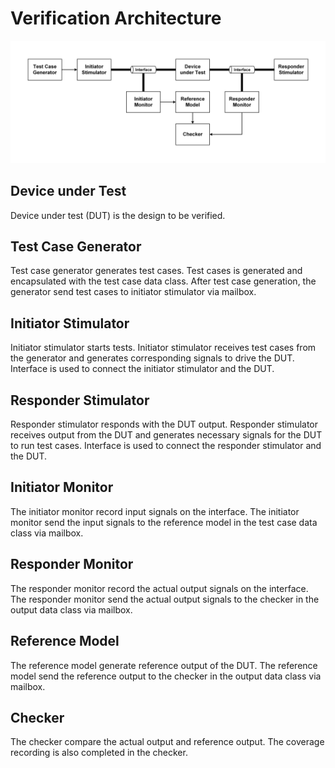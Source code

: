 # Verification Architecture

![SystemVerilog Verification Architecture](./images/verification_architectrue.png)


## Device under Test

Device under test (DUT) is the design to be verified.


## Test Case Generator

Test case generator generates test cases.
Test cases is generated and encapsulated with the test case data class.
After test case generation, the generator send test cases to initiator stimulator via mailbox.


## Initiator Stimulator

Initiator stimulator starts tests.
Initiator stimulator receives test cases from the generator and generates corresponding signals to drive the DUT.
Interface is used to connect the initiator stimulator and the DUT.


## Responder Stimulator

Responder stimulator responds with the DUT output.
Responder stimulator receives output from the DUT and generates necessary signals for the DUT to run test cases.
Interface is used to connect the responder stimulator and the DUT.


## Initiator Monitor

The initiator monitor record input signals on the interface.
The initiator monitor send the input signals to the reference model in the test case data class via mailbox.


## Responder Monitor

The responder monitor record the actual output signals on the interface.
The responder monitor send the actual output signals to the checker in the output data class via mailbox.


## Reference Model

The reference model generate reference output of the DUT.
The reference model send the reference output to the checker in the output data class via mailbox.


## Checker

The checker compare the actual output and reference output.
The coverage recording is also completed in the checker.


